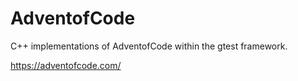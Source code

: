 # AdventofCode
C++ implementations of AdventofCode within the gtest framework.

https://adventofcode.com/
